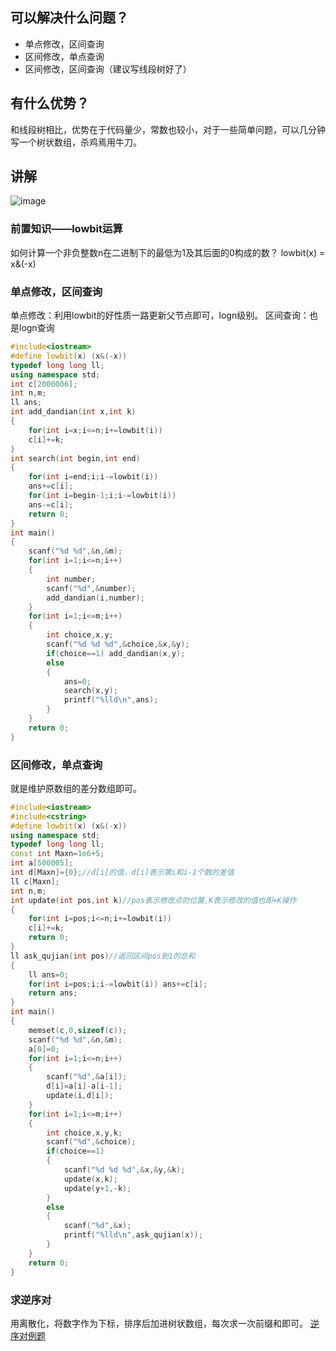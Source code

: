 ## 可以解决什么问题？
+ 单点修改，区间查询
+ 区间修改，单点查询
+ 区间修改，区间查询（建议写线段树好了）
## 有什么优势？
和线段树相比，优势在于代码量少，常数也较小，对于一些简单问题，可以几分钟写一个树状数组，杀鸡焉用牛刀。
## 讲解
![image](https://github.com/user-attachments/assets/1c5ee8de-60d8-4bed-ad4d-67363e47a0fa)
### 前置知识——lowbit运算
如何计算一个非负整数n在二进制下的最低为1及其后面的0构成的数？
lowbit(x) = x&(-x)
### 单点修改，区间查询
单点修改：利用lowbit的好性质一路更新父节点即可，logn级别。
区间查询：也是logn查询
```cpp
#include<iostream>
#define lowbit(x) (x&(-x))
typedef long long ll; 
using namespace std;
int c[2000006];
int n,m;
ll ans;
int add_dandian(int x,int k)
{
	for(int i=x;i<=n;i+=lowbit(i))
	c[i]+=k;
}
int search(int begin,int end)
{
	for(int i=end;i;i-=lowbit(i))
	ans+=c[i];
	for(int i=begin-1;i;i-=lowbit(i))
	ans-=c[i];
	return 0;
}
int main()
{
	scanf("%d %d",&n,&m);
	for(int i=1;i<=n;i++)
	{
		int number;
		scanf("%d",&number);
		add_dandian(i,number);
	}
	for(int i=1;i<=m;i++)
	{
		int choice,x,y;
		scanf("%d %d %d",&choice,&x,&y);
		if(choice==1) add_dandian(x,y);
		else
		{
			ans=0;
			search(x,y);
			printf("%lld\n",ans);
		}
	}
	return 0;
}
```
### 区间修改，单点查询
就是维护原数组的差分数组即可。
```cpp
#include<iostream>
#include<cstring>
#define lowbit(x) (x&(-x)) 
using namespace std;
typedef long long ll;
const int Maxn=1e6+5;
int a[500005];
int d[Maxn]={0};//d[i]的值，d[i]表示第i和i-1个数的差值
ll c[Maxn]; 
int n,m;
int update(int pos,int k)//pos表示修改点的位置,K表示修改的值也即+K操作
{
	for(int i=pos;i<=n;i+=lowbit(i))
	c[i]+=k;
	return 0;
}
ll ask_qujian(int pos)//返回区间pos到1的总和
{
	ll ans=0;
	for(int i=pos;i;i-=lowbit(i)) ans+=c[i];
	return ans;
} 
int main()
{
	memset(c,0,sizeof(c));
	scanf("%d %d",&n,&m);
	a[0]=0;
	for(int i=1;i<=n;i++)
	{
		scanf("%d",&a[i]);
		d[i]=a[i]-a[i-1];
		update(i,d[i]);
	}
	for(int i=1;i<=m;i++)
	{
		int choice,x,y,k;
		scanf("%d",&choice);
		if(choice==1)
		{
			scanf("%d %d %d",&x,&y,&k);
			update(x,k);
			update(y+1,-k);
		}
		else
		{
			scanf("%d",&x);
			printf("%lld\n",ask_qujian(x));
		}
	}
	return 0;
}
```
### 求逆序对
用离散化，将数字作为下标，排序后加进树状数组，每次求一次前缀和即可。
<a href="https://www.luogu.com.cn/problem/P1908" target="_blank">逆序对例题
</a>